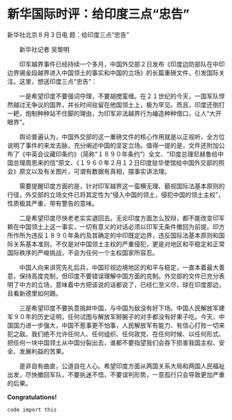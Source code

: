 # 新华国际时评：给印度三点“忠告”

新华社北京８月３日电 题：给印度三点“忠告”

　　新华社记者 吴黎明

　　印军越界事件已经持续一个多月，中国外交部２日发布《印度边防部队在中印边界锡金段越界进入中国领土的事实和中国的立场》的长篇重磅文件，引发国际关注。这里，想送印度三点“忠告”：

　　一是希望印度不要强词夺理，不要胡搅蛮缠。在２１世纪的今天，一国军队悍然越过无争议的国界，并长时间驻留在他国领土上，极为罕见。而且，印度还倒打一耙，炮制种种站不住脚的理由，为印军非法越界行为编造种种借口，让人“大开眼界”。

　　舆论普遍认为，中国外交部的这一重磅文件的核心作用就是以正视听，全方位说明了事件的来龙去脉，充分阐述中国的坚定立场。值得一提的是，文件还附加公布了《中英会议藏印条约》（简称“１８９０年条约”）全文、“印度总理尼赫鲁给中国总理周恩来的信”原文、《１９６０年２月１２日印度驻华使馆给中国外交部的照会》原文以及有关图片，可谓有数据有真相，摆事实讲法理。

　　需要提醒印度方面的是，针对印军越界这一蛮横无理、藐视国际法基本原则的行径，外交部的立场文件已将其定性为“侵入中国的领土，侵犯中国的领土主权”，性质极其严重，带有警告的意味。

　　二是希望印度尽快老老实实退回去。无论印度方面怎么狡辩，都不能改变印军赖在中国领土上这一事实，一切有意义的对话必须以印军无条件撤回为前提。印方所作所为违反１８９０年条约及其确定的中印既定边界，违反国际法基本原则和国际关系基本准则，不仅是对中国领土主权的严重侵犯，更是对地区和平稳定和正常国际秩序的严峻挑战，不会为任何一个主权国家所容忍。

　　中国人向来讲究先礼后兵，中国珍视边境地区的和平与稳定，一直本着最大善意，保持高度克制，但印度不要错误理解中国方面的克制。外交部的文件已充分表明了中方的立场，意味着中方把该说的话都说了，已经仁至义尽，球在印度那边，且看新德里如何踢。

　　三是希望印度不要执意挑衅中国，与中国为敌没有好下场。中国人民解放军建军９０年的历史证明，任何试图与解放军掰腕子的对手都没有好果子吃。今天，中国国力进一步强大，中国不惹事更不怕事，人民解放军有能力、有信心打败一切来犯之敌。我们绝不允许任何人、任何组织、任何政党、在任何时候、以任何形式、把任何一块中国领土从中国分裂出去，谁都不要指望我们会吞下损害我国主权、安全、发展利益的苦果。

　　是非自有曲直，公道自在人心。希望印度方面从两国关系大局和两国人民福祉出发，尽快撤回军队，不要执迷不悟，不要误判形势，一意孤行只会导致更加严重的后果。



**Congratulations!**

`code import this`
